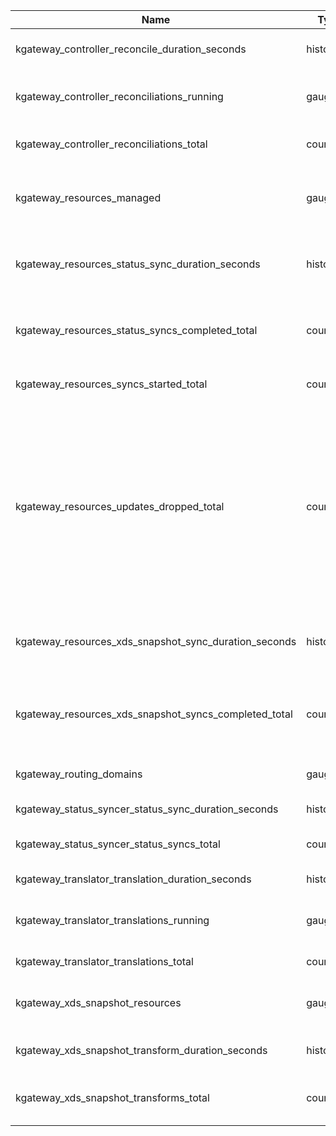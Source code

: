 Name|Type|Labels|Help
--|--|--|--
kgateway_controller_reconcile_duration_seconds|histogram|controller|Reconcile duration for controller
kgateway_controller_reconciliations_running|gauge|controller|Number of reconciliations currently running
kgateway_controller_reconciliations_total|counter|controller, result|Total number of controller reconciliations
kgateway_resources_managed|gauge|namespace, parent, resource|Current number of gateway resources managed
kgateway_resources_status_sync_duration_seconds|histogram|gateway, namespace, resource|Initial resource update until status sync duration
kgateway_resources_status_syncs_completed_total|counter|gateway, namespace, resource|Total number of status syncs completed for resources
kgateway_resources_syncs_started_total|counter|gateway, namespace, resource|Total number of syncs started
kgateway_resources_updates_dropped_total|counter||Total number of resources metrics updates dropped. If this metric is ever greater than 0, all resources subsystem metrics should be considered invalid until process restart
kgateway_resources_xds_snapshot_sync_duration_seconds|histogram|gateway, namespace, resource|Initial resource update until XDS snapshot sync duration
kgateway_resources_xds_snapshot_syncs_completed_total|counter|gateway, namespace, resource|Total number of XDS snapshot syncs completed for resources
kgateway_routing_domains|gauge|namespace, gateway, port|Number of domains per listener
kgateway_status_syncer_status_sync_duration_seconds|histogram|syncer|Status sync duration
kgateway_status_syncer_status_syncs_total|counter|syncer, result|Total number of status syncs
kgateway_translator_translation_duration_seconds|histogram|translator|Translation duration
kgateway_translator_translations_running|gauge|translator|Current number of translations running
kgateway_translator_translations_total|counter|translator, result|Total number of translations
kgateway_xds_snapshot_resources|gauge|gateway, namespace, resource|Current number of resources in XDS snapshot
kgateway_xds_snapshot_transform_duration_seconds|histogram|gateway, namespace|XDS snapshot transform duration
kgateway_xds_snapshot_transforms_total|counter|gateway, namespace, result|Total number of XDS snapshot transforms
